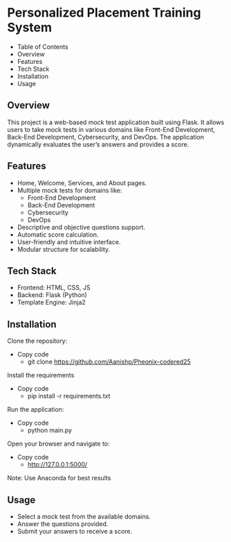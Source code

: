# Personalized Placement Training System

- Table of Contents
- Overview
- Features
- Tech Stack
- Installation
- Usage

## Overview
This project is a web-based mock test application built using Flask. It allows users to take mock tests in various domains like Front-End Development, Back-End Development, Cybersecurity, and DevOps. The application dynamically evaluates the user’s answers and provides a score.

## Features
- Home, Welcome, Services, and About pages.
- Multiple mock tests for domains like:
  - Front-End Development
  - Back-End Development
  - Cybersecurity
  - DevOps
- Descriptive and objective questions support.
- Automatic score calculation.
- User-friendly and intuitive interface.
- Modular structure for scalability.

## Tech Stack
- Frontend: HTML, CSS, JS
- Backend: Flask (Python)
- Template Engine: Jinja2

## Installation
Clone the repository:
- Copy code
  - git clone https://github.com/Aanishp/Pheonix-codered25

Install the requirements
- Copy code
  - pip install -r requirements.txt

Run the application:
- Copy code
  - python main.py

Open your browser and navigate to:
- Copy code
  - http://127.0.0.1:5000/

Note: Use Anaconda for best results 

## Usage
- Select a mock test from the available domains.
- Answer the questions provided.
- Submit your answers to receive a score.
